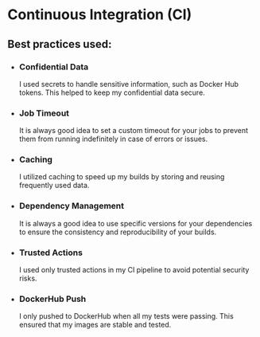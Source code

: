 # Continuous Integration (CI)

## Best practices used:

- ### Confidential Data
  I used secrets to handle sensitive information, such as Docker Hub tokens. This helped to keep my confidential
  data secure.
- ### Job Timeout
  It is always good idea to set a custom timeout for your jobs to prevent them from running indefinitely in case of
  errors or issues.
- ### Caching
  I utilized caching to speed up my builds by storing and reusing frequently used data.
- ### Dependency Management
  It is always a good idea to use specific versions for your dependencies to ensure the consistency and reproducibility
  of your builds.
- ### Trusted Actions
  I used only trusted actions in my CI pipeline to avoid potential security risks.
- ### DockerHub Push
  I only pushed to DockerHub when all my tests were passing. This ensured that my images are stable and
  tested.